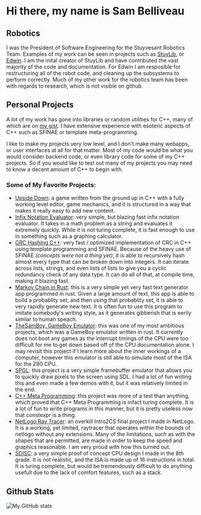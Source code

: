 # Hi there, my name is Sam Belliveau

## Robotics

I was the President of Software Engineering for the Stuyvesant Robotics Team. Examples of my work can be seen in projects such as [StuyLib](https://github.com/StuyPulse/StuyLib), or [Edwin](https://github.com/StuyPulse/Edwin). I am the inital creator of StuyLib and have contributed the vast majority of the code and documentation. For Edwin I am resposible for restructuring all of the robot code, and cleaning up the subsystems to perform correctly. Much of my other work for the robotics team has been with regards to research, which is not visible on github.

## Personal Projects

A lot of my work has gone into libraries or random utilities for C++, many of which are on [my gist](https://gist.github.com/Sam-Belliveau). I have extensive experience with esoteric aspects of C++ such as SFINAE or template meta-programming. 

I like to make my projects very low level, and I don't make many webapps, or user interfaces at all for that matter. Most of my code would be what you would consider backend code, or even library code for some of my C++ projects. So if you would like to test out many of my projects you may need to know a decent amount of C++ to begin with.

### Some of My Favorite Projects:

- [Upside Down](https://github.com/Sam-Belliveau/Upside-Down): a game written from the ground up in C++ with a fully working level editor, game mechanics, and it is structured in a way that makes it really easy to add new content.
- [Infix Notation Evaluator](https://gist.github.com/Sam-Belliveau/3c90f0f05368f0e5dbb0c9a0b37e1025): very simple, but blazing fast infix notation evaluator. It takes in a math problem as a string and evaluates it extremely quickly. While it is not turing complete, it is fast enough to use in something such as a graphing calculator. 
- [CRC Hashing C++](https://gist.github.com/Sam-Belliveau/72ba4a8710324ce7a1ac1789d64ec831): very fast / optimized implementation of CRC in C++ using template programming and SFINAE. Because of the heavy use of SFINAE _(concepts were not a thing yet)_, it is able to recursively hash almost every type that can be broken down into integers. It can iterate across lists, strings, and even lists of lists to give you a cyclic redundancy check of any data type. It can do all of that, at compile time, making it blazing fast.
- [Markov Chain in Rust](https://github.com/Sam-Belliveau/Markov-Chain): this is a very simple yet very fast text generator app programmed in rust. Given a large amount of text, this app is able to build a probablity set, and then using that probablity set, it is able to very rapidly generate new text. It is often fun to use this program to imitate somebody's writing style, as it generates gibberish that is eerily similar to human speach.
- [TheSamBoy, GameBoy Emulator](https://github.com/Sam-Belliveau/TheSamBoy): this was one of my most ambitious projects, which was a GameBoy emulator written in rust. It currently does not boot any games as the interrupt timings of the CPU were too difficult for me to get down based off of the CPU documentation alone. I may revisit this project if I learn more about the inner workings of a computer, however this emulator is still able to simulate most of the ISA for the Z80 CPU.
- [SPGL](https://github.com/Sam-Belliveau/SPGL): this project is a very simple framebuffer emulator that allows you to quickly draw pixels to the screen using SDL. I had a lot of fun writing this and even made a few demos with it, but it was relatively limited in the end.
- [C++ Meta Programming](https://github.com/Sam-Belliveau/CPP-Meta-Programing): this project was more of a test than anything, which proved that C++ Meta Programming is infact turing complete. It is a lot of fun to write programs in this manner, but it is pretty useless now that constexpr is a thing.
- [NetLogo Ray Tracer](https://gist.github.com/Sam-Belliveau/f266a54d3523843563b2b172dee71b53): an overkill Intro2CS final project I made in NetLogo. It is a working, yet limited, raytracer that operates within the bounds of netlogo without any extensions. Many of the limitations, such as with the shapes that are permitted, are made in order to keep the speed and graphics reasonable. I am very proud with how this turned out.
- [SDISC](https://github.com/Sam-Belliveau/SDISC): a very simple proof of concept CPU design I made in the 8th grade. It is not realistic, and the ISA is made up of 16 instructions in total. It is turing complete, but would be tremendously difficult to do anything usefull due to the lack of comfort features, such as a stack.

## Github Stats

![My GitHub stats](https://github-readme-stats.vercel.app/api?username=Sam-Belliveau&count_private=true)
